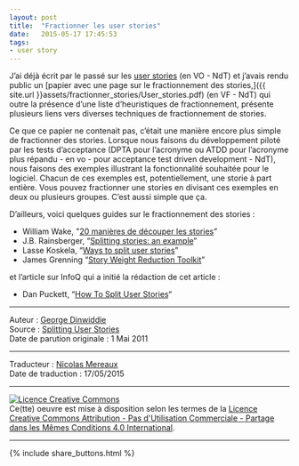 ```yaml
---
layout: post
title:  "Fractionner les user stories"
date:   2015-05-17 17:45:53
tags:
- user story
---
```


J’ai déjà écrit par le passé sur les [user stories](http://blog.gdinwiddie.com/2009/09/13/using-user-stories/) (en VO - NdT) et j’avais rendu public un [papier avec une page sur le fractionnement des stories,]({{ site.url }}assets/fractionner_stories/User_stories.pdf) (en VF - NdT) qui outre la présence d’une liste d’heuristiques de fractionnement, présente plusieurs liens vers diverses techniques de fractionnement de stories.

Ce que ce papier ne contenait pas, c’était une manière encore plus simple de fractionner des stories.  Lorsque nous faisons du développement piloté par les tests d’acceptance (DPTA pour l’acronyme ou ATDD pour l’acronyme plus répandu - en vo - pour acceptance test driven development - NdT), nous faisons des exemples illustrant la fonctionnalité souhaitée pour le logiciel. Chacun de ces exemples est, potentiellement, une storie à part entière. Vous pouvez fractionner une stories en divisant ces exemples en deux ou plusieurs groupes. C’est aussi simple que ça.

D’ailleurs, voici quelques guides sur le fractionnement des stories :

* William Wake, "[20 manières de découper les stories](http://wiki.ayeba.fr/20+mani%C3%A8res+de+d%C3%A9couper+les+stories)”
* J.B. Rainsberger, “[Splitting stories: an example](http://jbrains.ca/permalink/5)”
* Lasse Koskela, “[Ways to split user stories](http://lassekoskela.com/thoughts/7/ways-to-split-user-stories/)”
* James Grenning “[Story Weight Reduction Toolkit](http://www.renaissancesoftware.net/blog/archives/48)”

et l’article sur InfoQ qui a initié la rédaction de cet article :

* Dan Puckett, “[How To Split User Stories](http://www.infoq.com/news/2011/04/how-to-split-user-stories)“

---
Auteur : [George Dinwiddie](http://blog.gdinwiddie.com/about/)  
Source : [Splitting User Stories](http://blog.gdinwiddie.com/2011/05/01/splitting-user-stories/)  
Date de parution originale : 1 Mai 2011  

---
Traducteur : [Nicolas Mereaux](http://www.les-traducteurs-agiles.org/traducteurs/)  
Date de traduction : 17/05/2015  

---

<a rel="license" href="http://creativecommons.org/licenses/by-nc-sa/4.0/"><img alt="Licence Creative Commons" style="border-width:0" src="http://i.creativecommons.org/l/by-nc-sa/4.0/88x31.png" /></a><br />Ce(tte) oeuvre est mise à disposition selon les termes de la <a rel="license" href="http://creativecommons.org/licenses/by-nc-sa/4.0/">Licence Creative Commons Attribution - Pas d'Utilisation Commerciale - Partage dans les Mêmes Conditions 4.0 International</a>.

---

{% include share_buttons.html %}
